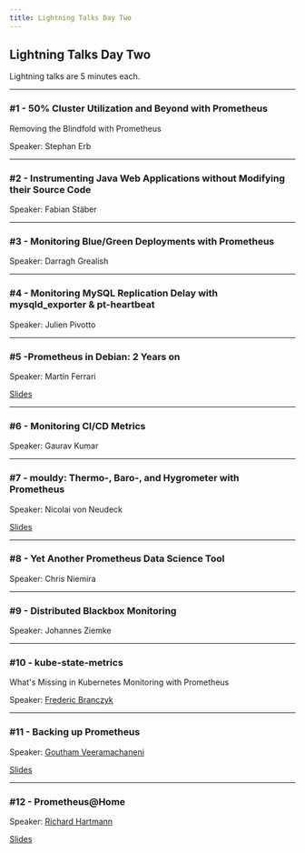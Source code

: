 ```yaml
---
title: Lightning Talks Day Two
---
```


## Lightning Talks Day Two

Lightning talks are 5 minutes each.

---

### #1 - 50% Cluster Utilization and Beyond with Prometheus
Removing the Blindfold with Prometheus

Speaker: Stephan Erb

---

### #2 - Instrumenting Java Web Applications without Modifying their Source Code

Speaker: Fabian Stäber

---

### #3 - Monitoring Blue/Green Deployments with Prometheus

Speaker: Darragh Grealish

---

### #4 - Monitoring MySQL Replication Delay with mysqld\_exporter & pt-heartbeat

Speaker: Julien Pivotto

---

### #5 -Prometheus in Debian: 2 Years on

Speaker: Martín Ferrari

[Slides](/2017-munich/slides/lightning-talks-day2-05.pdf)

---

### #6 - Monitoring CI/CD Metrics

Speaker: Gaurav Kumar

---

### #7 - mouldy: Thermo-, Baro-, and Hygrometer with Prometheus

Speaker: Nicolai von Neudeck

[Slides](/2017-munich/slides/lightning-talks-day2-07.pdf)

---

### #8 - Yet Another Prometheus Data Science Tool

Speaker: Chris Niemira

---

### #9 - Distributed Blackbox Monitoring

Speaker: Johannes Ziemke

---

### #10 - kube-state-metrics
What's Missing in Kubernetes Monitoring with Prometheus

Speaker: [Frederic Branczyk](/2017-munich/speakers/frederic-branczyk/)

---

### #11 - Backing up Prometheus

Speaker: [Goutham Veeramachaneni](/2017-munich/speakers/goutham-veeramachaneni/)

[Slides](/2017-munich/slides/lightning-talks-day2-11.pdf)

---

### #12 - Prometheus@Home

Speaker: [Richard Hartmann](/2017-munich/speakers/richard-hartmann/)

[Slides](/2017-munich/slides/lightning-talks-day2-12.pdf)

